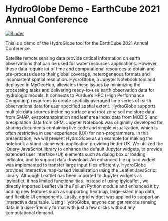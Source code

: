 # HydroGlobe Demo - EarthCube 2021 Annual Conference

[![Binder](https://mybinder.org/badge_logo.svg)](https://mybinder.org/v2/gh/hydroglobe-ec/ecube2021/HEAD?urlpath=apps%2Fbin%2FHydroglobe.ipynb)

This is a demo of the HydroGlobe tool for the EarthCube 2021 Annual Conference.

Satellite remote sensing data provide critical information on earth observations that can be used for water resources applications. However, these data require lot of time and computational resources to obtain and pre-process due to their global coverage, heterogeneous formats and inconsistent spatial resolution. HydroGlobe, a Jupyter Notebook tool and deployed in MyGeoHub, alleviates these issues by minimizing the processing tasks and delivering ready-to-use earth observation data for hydrologic models. It connects to Purdue’s HPC (High Performance Computing) resources to create spatially averaged time series of earth observations data for user specified spatial extent. HydroGlobe supports multiple data sources including surface and root zone soil moisture data from SMAP, evapotranspiration and leaf area index data from MODIS, and precipitation data from GPM. Jupyter Notebook was originally developed for sharing documents containing live code and simple visualization, which is often restrictive in user experience (UX) for non-programmers. In this presentation, we will present HydroGlobe as an example for making the notebook a stand-alone web application providing better UX. We utilized the jQuery JavaScript library to enhance the default Jupyter widgets, to provide extended user interface (UI) elements such as dialog box or loading indicator, and to support data download. An enhanced file upload widget was implemented to transfer large input files efficiently. HydroGlobe provides interactive map-based visualization using the Leaflet JavaScript library. Although Leaftlet has been imported to Jupyter widgets as ipyleaflet, it has limited functionalities. Instead of using ipyleaflet , we directly imported Leaflet via the Folium Python module and enhanced it by adding new features such as supporting heatmap, large-sized map data, and flexible UI components. Lastly, qgrid widget was applied to support an interactive data table. Using HydroGlobe, anyone can get remote sensing data in a user-friendly format with just a few clicks without any computational demand.

